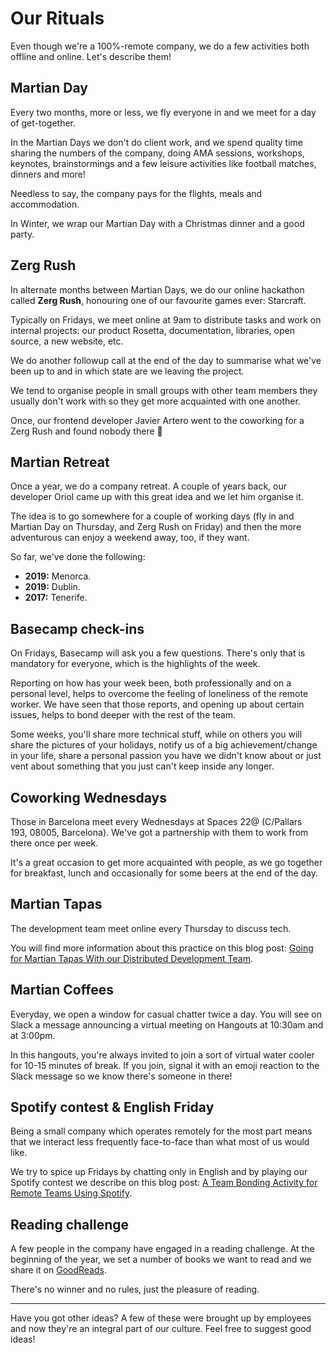 # Our Rituals

Even though we're a 100%-remote company, we do a few activities both offline and online. Let's describe them!

## Martian Day

Every two months, more or less, we fly everyone in and we meet for a day of get-together.

In the Martian Days we don't do client work, and we spend quality time sharing the numbers of the company, doing AMA sessions, workshops, keynotes, brainstormings and a few leisure activities like football matches, dinners and more!

Needless to say, the company pays for the flights, meals and accommodation.

In Winter, we wrap our Martian Day with a Christmas dinner and a good party.

## Zerg Rush

In alternate months between Martian Days, we do our online hackathon called __Zerg Rush__, honouring one of our favourite games ever: Starcraft.

Typically on Fridays, we meet online at 9am to distribute tasks and work on internal projects: our product Rosetta, documentation, libraries, open source, a new website, etc.

We do another followup call at the end of the day to summarise what we've been up to and in which state are we leaving the project.

We tend to organise people in small groups with other team members they usually don't work with so they get more acquainted with one another.

Once, our frontend developer Javier Artero went to the coworking for a Zerg Rush and found nobody there 🤣

## Martian Retreat

Once a year, we do a company retreat. A couple of years back, our developer Oriol came up with this great idea and we let him organise it.

The idea is to go somewhere for a couple of working days (fly in and Martian Day on Thursday, and Zerg Rush on Friday) and then the more adventurous can enjoy a weekend away, too, if they want.

So far, we've done the following:

* __2019:__ Menorca.
* __2019:__ Dublin.
* __2017:__ Tenerife.

## Basecamp check-ins

On Fridays, Basecamp will ask you a few questions. There's only that is mandatory for everyone, which is the highlights of the week.

Reporting on how has your week been, both professionally and on a personal level, helps to overcome the feeling of loneliness of the remote worker. We have seen that those reports, and opening up about certain issues, helps to bond deeper with the rest of the team.

Some weeks, you'll share more technical stuff, while on others you will share the pictures of your holidays, notify us of a big achievement/change in your life, share a personal passion you have we didn't know about or just vent about something that you just can't keep inside any longer.

## Coworking Wednesdays

Those in Barcelona meet every Wednesdays at Spaces 22@ (C/Pallars 193, 08005, Barcelona). We've got a partnership with them to work from there once per week.

It's a great occasion to get more acquainted with people, as we go together for breakfast, lunch and occasionally for some beers at the end of the day.

## Martian Tapas

The development team meet online every Thursday to discuss tech.

You will find more information about this practice on this blog post: [Going for Martian Tapas With our Distributed Development Team](https://marsbased.com/blog/2018/12/10/martian-tapas-remote-dev-team/).

## Martian Coffees

Everyday, we open a window for casual chatter twice a day. You will see on Slack a message announcing a virtual meeting on Hangouts at 10:30am and at 3:00pm.

In this hangouts, you're always invited to join a sort of virtual water cooler for 10-15 minutes of break. If you join, signal it with an emoji reaction to the Slack message so we know there's someone in there!

## Spotify contest & English Friday

Being a small company which operates remotely for the most part means that we interact less frequently face-to-face than what most of us would like.

We try to spice up Fridays by chatting only in English and by playing our Spotify contest we describe on this blog post: [A Team Bonding Activity for Remote Teams Using Spotify](https://marsbased.com/blog/2019/04/29/team-bonding-activity-remote-teams-using-spotify/).

## Reading challenge

A few people in the company have engaged in a reading challenge. At the beginning of the year, we set a number of books we want to read and we share it on [GoodReads](https://goodreads.com).

There's no winner and no rules, just the pleasure of reading.

---

Have you got other ideas? A few of these were brought up by employees and now they're an integral part of our culture. Feel free to suggest good ideas!



